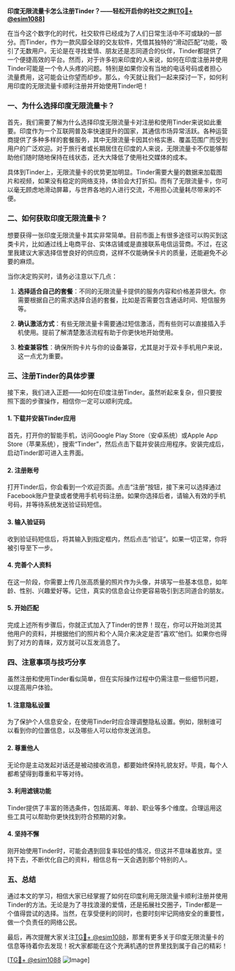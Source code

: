 **印度无限流量卡怎么注册Tinder？——轻松开启你的社交之旅[[TG💪+ @esim1088](https://t.me/s/esim1088)]**

在当今这个数字化的时代，社交软件已经成为了人们日常生活中不可或缺的一部分。而Tinder，作为一款风靡全球的交友软件，凭借其独特的“滑动匹配”功能，吸引了无数用户。无论是在寻找爱情、朋友还是志同道合的伙伴，Tinder都提供了一个便捷高效的平台。然而，对于许多初来印度的人来说，如何在印度注册并使用Tinder可能是一个令人头疼的问题。特别是如果你没有当地的电话号码或者担心流量费用，这可能会让你望而却步。那么，今天就让我们一起来探讨一下，如何利用印度的无限流量卡顺利注册并开始使用Tinder吧！

### **一、为什么选择印度无限流量卡？**

首先，我们需要了解为什么选择印度无限流量卡对注册和使用Tinder来说如此重要。印度作为一个互联网普及率快速提升的国家，其通信市场异常活跃。各种运营商提供了多种多样的套餐服务，其中无限流量卡因其价格实惠、覆盖范围广而受到用户的广泛欢迎。对于旅行者或长期居住在印度的人来说，无限流量卡不仅能够帮助他们随时随地保持在线状态，还大大降低了使用社交媒体的成本。

具体到Tinder上，无限流量卡的优势更加明显。Tinder需要大量的数据来加载图片和视频，如果没有稳定的网络支持，体验会大打折扣。而有了无限流量卡，你可以毫无顾虑地滑动屏幕，与世界各地的人进行交流，不用担心流量耗尽带来的不便。

### **二、如何获取印度无限流量卡？**

想要获得一张印度无限流量卡其实非常简单。目前市面上有很多途径可以购买到这类卡片，比如通过线上电商平台、实体店铺或是直接联系电信运营商。不过，在这里我建议大家选择信誉良好的供应商，这样不仅能确保卡片的质量，还能避免不必要的麻烦。

当你决定购买时，请务必注意以下几点：

1. **选择适合自己的套餐**：不同的无限流量卡提供的服务内容和价格差异很大。你需要根据自己的需求选择合适的套餐，比如是否需要包含通话时间、短信服务等。
   
2. **确认激活方式**：有些无限流量卡需要通过短信激活，而有些则可以直接插入手机使用。提前了解清楚激活流程有助于你更快地开始使用。

3. **检查兼容性**：确保所购卡片与你的设备兼容，尤其是对于双卡手机用户来说，这一点尤为重要。

### **三、注册Tinder的具体步骤**

接下来，我们进入正题——如何在印度注册Tinder。虽然听起来复杂，但只要按照下面的步骤操作，相信你一定可以顺利完成。

#### **1. 下载并安装Tinder应用**
首先，打开你的智能手机，访问Google Play Store（安卓系统）或Apple App Store（苹果系统），搜索“Tinder”，然后点击下载并安装应用程序。安装完成后，启动Tinder即可进入主界面。

#### **2. 注册账号**
打开Tinder后，你会看到一个欢迎页面。点击“注册”按钮，接下来可以选择通过Facebook账户登录或者使用手机号码注册。如果你选择后者，请输入有效的手机号码，并等待系统发送验证码短信。

#### **3. 输入验证码**
收到验证码短信后，将其输入到指定框内，然后点击“验证”。如果一切正常，你将被引导至下一步。

#### **4. 完善个人资料**
在这一阶段，你需要上传几张高质量的照片作为头像，并填写一些基本信息，如年龄、性别、兴趣爱好等。记住，真实的信息会让你更容易吸引到志同道合的朋友。

#### **5. 开始匹配**
完成上述所有步骤后，你就正式加入了Tinder的世界！现在，你可以开始浏览其他用户的资料，并根据他们的照片和个人简介来决定是否“喜欢”他们。如果你也得到了对方的青睐，双方就可以互发消息了。

### **四、注意事项与技巧分享**

虽然注册和使用Tinder看似简单，但在实际操作过程中仍需注意一些细节问题，以提高用户体验。

#### **1. 注意隐私设置**
为了保护个人信息安全，在使用Tinder时应合理调整隐私设置。例如，限制谁可以看到你的位置信息，以及哪些人可以给你发送消息。

#### **2. 尊重他人**
无论你是主动发起对话还是被动接收消息，都要始终保持礼貌友好。毕竟，每个人都希望得到尊重和平等对待。

#### **3. 利用滤镜功能**
Tinder提供了丰富的筛选条件，包括距离、年龄、职业等多个维度。合理运用这些工具可以帮助你更快找到符合预期的对象。

#### **4. 坚持不懈**
刚开始使用Tinder时，可能会遇到回复率较低的情况，但这并不意味着放弃。坚持下去，不断优化自己的资料，相信总有一天会遇到那个特别的人。

### **五、总结**

通过本文的学习，相信大家已经掌握了如何在印度利用无限流量卡顺利注册并使用Tinder的方法。无论是为了寻找浪漫的爱情，还是拓展社交圈子，Tinder都是一个值得尝试的选择。当然，在享受便利的同时，也要时刻牢记网络安全的重要性，做一个负责任的网络公民。

最后，再次提醒大家关注[TG💪+ @esim1088](https://t.me/s/esim1088)，那里有更多关于印度无限流量卡的信息等待着你去发现！祝大家都能在这个充满机遇的世界里找到属于自己的精彩！

[[TG💪+ @esim1088](https://t.me/s/esim1088) ![Image](https://i.postimg.cc/4NQfJmqS/Snipaste-2025-05-13-00-14-12.png)]